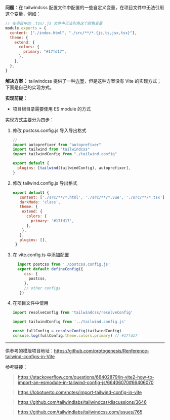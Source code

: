 **问题**：在 tailwindcss 配置文件中配置的一些自定义变量，在项目文件中无法引用这个变量，例如：

```js
// 在项目中的 .tsx/.js 文件中无法引用这个颜色变量
module.exports = {
  content: ["./index.html", "./src/**/*.{js,ts,jsx,tsx}"],
  theme: {
    extend: {
      colors: {
        primary: "#17fd17",
      },
    },
  },
}
```

**解决方案：** tailwindcss 提供了一种[方案](https://tailwindcss.com/docs/configuration#referencing-in-java-script)，但是这种方案没有 Vite 的实现方式；下面是自己的实现方式。


**实现前提：**

- 项目根目录需要使用 ES module 的方式

实现方式主要分为四步：

1. 修改 postcss.config.js 导入导出格式

   ```js
   //
   import autoprefixer from "autoprefixer"
   import tailwind from "tailwindcss"
   import tailwindConfig from "./tailwind.config"

   export default {
     plugins: [tailwind(tailwindConfig), autoprefixer],
   }
   ```

2. 修改 tailwind.config.js 导出格式
   ```js
   export default {
      content: ['./src/**/*.html', './src/**/*.vue', './src/**/*.tsx'],
      darkMode: 'class',
      theme: {
       extend: {
         colors: {
           primary: '#17fd17',
         },
       },
      },
      plugins: [],
    }
3. 在 vite.config.ts 中添加配置
   ```js
     import postcss from './postcss.config.js'
     export default defineConfig({
        css: {
          postcss,
        },
        // other configs
      })
4. 在项目文件中使用
   ```js
   import resolveConfig from 'tailwindcss/resolveConfig'

   import tailwindConfig from '../tailwind.config.js'

   const fullConfig = resolveConfig(tailwindConfig)
   console.log(fullConfig.theme.colors.primary) // #17fd17

---

供参考的模版项目地址：https://github.com/protogenesis/Renference-tailwind-configs-in-Vite

参考链接：
  > https://stackoverflow.com/questions/66402879/in-vite2-how-to-import-an-esmodule-in-tailwind-config-js/66406070#66406070

  > https://lobotuerto.com/notes/import-tailwind-config-in-vite

  > https://github.com/tailwindlabs/tailwindcss/discussions/3646
  
  > https://github.com/tailwindlabs/tailwindcss.com/issues/765